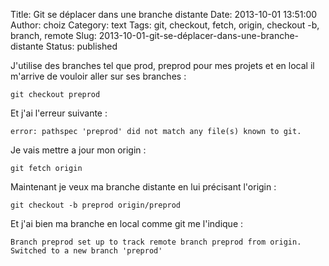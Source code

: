 Title: Git se déplacer dans une branche distante
Date: 2013-10-01 13:51:00
Author: choiz
Category: text
Tags: git, checkout, fetch, origin, checkout -b, branch, remote
Slug: 2013-10-01-git-se-déplacer-dans-une-branche-distante
Status: published

J'utilise des branches tel que prod, preprod pour mes projets et en
local il m'arrive de vouloir aller sur ses branches :

    git checkout preprod

Et j'ai l'erreur suivante :

    error: pathspec 'preprod' did not match any file(s) known to git.

Je vais mettre a jour mon origin :

    git fetch origin

Maintenant je veux ma branche distante en lui précisant l'origin :

    git checkout -b preprod origin/preprod

Et j'ai bien ma branche en local comme git me l'indique :

    Branch preprod set up to track remote branch preprod from origin.
    Switched to a new branch 'preprod'

